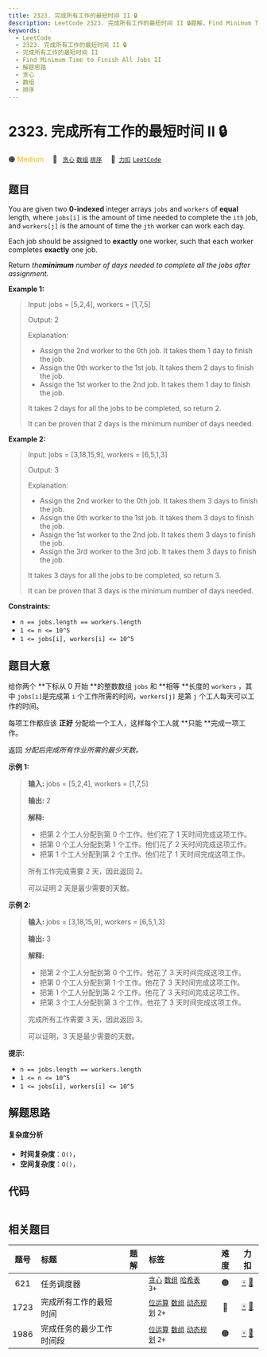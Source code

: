 ```yaml
---
title: 2323. 完成所有工作的最短时间 II 🔒
description: LeetCode 2323. 完成所有工作的最短时间 II 🔒题解，Find Minimum Time to Finish All Jobs II，包含解题思路、复杂度分析以及完整的 JavaScript 代码实现。
keywords:
  - LeetCode
  - 2323. 完成所有工作的最短时间 II 🔒
  - 完成所有工作的最短时间 II
  - Find Minimum Time to Finish All Jobs II
  - 解题思路
  - 贪心
  - 数组
  - 排序
---
```


# 2323. 完成所有工作的最短时间 II 🔒

🟠 <font color=#ffb800>Medium</font>&emsp; 🔖&ensp; [`贪心`](/tag/greedy.md) [`数组`](/tag/array.md) [`排序`](/tag/sorting.md)&emsp; 🔗&ensp;[`力扣`](https://leetcode.cn/problems/find-minimum-time-to-finish-all-jobs-ii) [`LeetCode`](https://leetcode.com/problems/find-minimum-time-to-finish-all-jobs-ii)

## 题目

You are given two **0-indexed** integer arrays `jobs` and `workers` of
**equal** length, where `jobs[i]` is the amount of time needed to complete the
`ith` job, and `workers[j]` is the amount of time the `jth` worker can work
each day.

Each job should be assigned to **exactly** one worker, such that each worker
completes **exactly** one job.

Return _the**minimum** number of days needed to complete all the jobs after
assignment._



**Example 1:**

> Input: jobs = [5,2,4], workers = [1,7,5]
> 
> Output: 2
> 
> Explanation:
> - Assign the 2nd worker to the 0th job. It takes them 1 day to finish the job.
> - Assign the 0th worker to the 1st job. It takes them 2 days to finish the job.
> - Assign the 1st worker to the 2nd job. It takes them 1 day to finish the job.
> 
> It takes 2 days for all the jobs to be completed, so return 2.
> 
> It can be proven that 2 days is the minimum number of days needed.

**Example 2:**

> Input: jobs = [3,18,15,9], workers = [6,5,1,3]
> 
> Output: 3
> 
> Explanation:
> - Assign the 2nd worker to the 0th job. It takes them 3 days to finish the job.
> - Assign the 0th worker to the 1st job. It takes them 3 days to finish the job.
> - Assign the 1st worker to the 2nd job. It takes them 3 days to finish the job.
> - Assign the 3rd worker to the 3rd job. It takes them 3 days to finish the job.
> 
> It takes 3 days for all the jobs to be completed, so return 3.
> 
> It can be proven that 3 days is the minimum number of days needed.

**Constraints:**

  * `n == jobs.length == workers.length`
  * `1 <= n <= 10^5`
  * `1 <= jobs[i], workers[i] <= 10^5`


## 题目大意

给你两个 **下标从 0 开始  **的整数数组 `jobs` 和 **相等  **长度的 `workers` ，其中 `jobs[i]`是完成第 `i`
个工作所需的时间，`workers[j]` 是第 `j` 个工人每天可以工作的时间。

每项工作都应该 **正好** 分配给一个工人，这样每个工人就 **只能  **完成一项工作。

返回 _分配后完成所有作业所需的最少天数。_



**示例 1:**

> 
> 
> 
> 
> 
> **输入:** jobs = [5,2,4], workers = [1,7,5]
> 
> **输出:** 2
> 
> **解释:**
> - 把第 2 个工人分配到第 0 个工作。他们花了 1 天时间完成这项工作。
> - 把第 0 个工人分配到第 1 个工作。他们花了 2 天时间完成这项工作。
> - 把第 1 个工人分配到第 2 个工作。他们花了 1 天时间完成这项工作。
> 
> 所有工作完成需要 2 天，因此返回 2。
> 
> 可以证明 2 天是最少需要的天数。
> 
> 

**示例 2:**

> 
> 
> 
> 
> 
> **输入:** jobs = [3,18,15,9], workers = [6,5,1,3]
> 
> **输出:** 3
> 
> **解释:**
> - 把第 2 个工人分配到第 0 个工作。他花了 3 天时间完成这项工作。
> - 把第 0 个工人分配到第 1 个工作。他花了 3 天时间完成这项工作。
> - 把第 1 个工人分配到第 2 个工作。他花了 3 天时间完成这项工作。
> - 把第 3 个工人分配到第 3 个工作。他花了 3 天时间完成这项工作。
> 
> 完成所有工作需要 3 天，因此返回 3。
> 
> 可以证明，3 天是最少需要的天数。
> 
> 



**提示:**

  * `n == jobs.length == workers.length`
  * `1 <= n <= 10^5`
  * `1 <= jobs[i], workers[i] <= 10^5`


## 解题思路

#### 复杂度分析

- **时间复杂度**：`O()`，
- **空间复杂度**：`O()`，

## 代码

```javascript

```

## 相关题目

<!-- prettier-ignore -->
| 题号 | 标题 | 题解 | 标签 | 难度 | 力扣 |
| :------: | :------ | :------: | :------ | :------: | :------: |
| 621 | 任务调度器 |  |  [`贪心`](/tag/greedy.md) [`数组`](/tag/array.md) [`哈希表`](/tag/hash-table.md) `3+` | 🟠 | [🀄️](https://leetcode.cn/problems/task-scheduler) [🔗](https://leetcode.com/problems/task-scheduler) |
| 1723 | 完成所有工作的最短时间 |  |  [`位运算`](/tag/bit-manipulation.md) [`数组`](/tag/array.md) [`动态规划`](/tag/dynamic-programming.md) `2+` | 🔴 | [🀄️](https://leetcode.cn/problems/find-minimum-time-to-finish-all-jobs) [🔗](https://leetcode.com/problems/find-minimum-time-to-finish-all-jobs) |
| 1986 | 完成任务的最少工作时间段 |  |  [`位运算`](/tag/bit-manipulation.md) [`数组`](/tag/array.md) [`动态规划`](/tag/dynamic-programming.md) `2+` | 🟠 | [🀄️](https://leetcode.cn/problems/minimum-number-of-work-sessions-to-finish-the-tasks) [🔗](https://leetcode.com/problems/minimum-number-of-work-sessions-to-finish-the-tasks) |